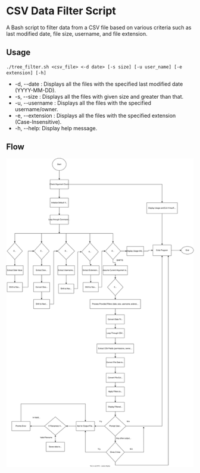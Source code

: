 # CSV Data Filter Script

A Bash script to filter data from a CSV file based on various criteria such as last modified date, file size, username, and file extension.



## Usage

    ./tree_filter.sh <csv_file> <-d date> [-s size] [-u user_name] [-e extension] [-h]


* -d, --date <date>: Displays all the files with the specified last modified date (YYYY-MM-DD).
* -s, --size <size>: Displays all the files with given size and greater than that.
* -u, --username <name>: Displays all the files with the specified username/owner.
* -e, --extension <ext>: Displays all the files with the specified extension (Case-Insensitive).
* -h, --help: Display help message.


## Flow



![flow chart](./assets/task_flow.svg)
  
